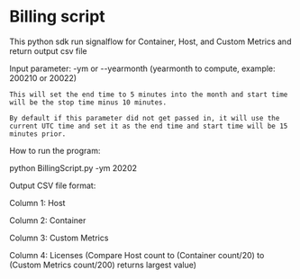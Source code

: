 # Billing script

This python sdk run signalflow for Container, Host, and Custom Metrics and return output csv file

Input parameter:
-ym or --yearmonth (yearmonth to compute, example: 200210 or 20022)

	This will set the end time to 5 minutes into the month and start time will be the stop time minus 10 minutes.
	
	By default if this parameter did not get passed in, it will use the current UTC time and set it as the end time and start time will be 15 minutes prior.

How to run the program:

python BillingScript.py -ym 20202

Output CSV file format:

Column 1: Host

Column 2: Container

Column 3: Custom Metrics

Column 4: Licenses (Compare Host count to (Container count/20) to (Custom Metrics count/200) returns largest value)
